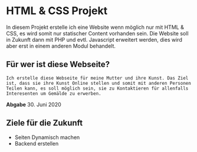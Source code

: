 # HTML & CSS Projekt

In diesem Projekt erstelle ich eine Website wenn möglich nur mit HTML & CSS, es wird somit nur statischer Content vorhanden sein.
Die Website soll in Zukunft dann mit PHP und evtl. Javascript erweitert werden, dies wird aber erst in einem anderen Modul behandelt.

## Für wer ist diese Webseite?
	Ich erstelle diese Webseite für meine Mutter und ihre Kunst. Das Ziel ist, dass sie ihre Kunst Online stellen und somit mit anderen Personen Teilen kann, es soll möglich sein, sie zu Kontaktieren für allenfalls Interesenten um Gemälde zu erwerben.

**Abgabe**
30. Juni 2020

## Ziele für die Zukunft
- Seiten Dynamisch machen
- Backend erstellen
